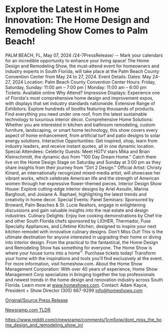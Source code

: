 # Explore the Latest in Home Innovation: The Home Design and Remodeling Show Comes to Palm Beach!

PALM BEACH, FL, May 07, 2024 /24-7PressRelease/ -- Mark your calendars for an incredible opportunity to enhance your living space! The Home Design and Remodeling Show, the must-attend event for homeowners and industry experts in South Florida, will take place at the Palm Beach County Convention Center from May 24 to 27, 2024.   Event Details: Dates: May 24-27, 2024  Location: Palm Beach County Convention Center  Hours: Friday, Saturday, Sunday: 11:00 am – 7:00 pm | Monday: 11:00 am – 6:00 pm  Tickets: Available online   Why Attend?  Impressive Displays: Experience one of Florida's most comprehensive home design and improvement expos, with displays that set industry standards nationwide.   Extensive Range of Exhibitors: Explore hundreds of booths featuring thousands of products. Find everything you need under one roof, from the latest sustainable technology to luxurious interior décor.   Comprehensive Home Solutions:  Whether you are interested in kitchen and bathroom remodeling, custom furniture, landscaping, or smart home technology, this show covers every aspect of home enhancement, from artificial turf and patio designs to solar energy solutions.   Interactive Opportunities: Get inspired, shop, learn from industry leaders, and receive instant quotes, all in one dynamic location.   Special Attendees:  Celebrity Guests: Meet HGTV stars Mika and Brian Kleinschmidt, the dynamic duo from "100 Day Dream Home." Catch them live on the Home Design Stage on Saturday and Sunday at 3:00 pm as they share insights from their journey from "Dirt 2 Design."  Official Artist: Christy Kinard, an internationally recognized mixed-media artist, will showcase her vibrant works, which celebrate American life and the strength of American women through her expressive flower-themed pieces.  Interior Design Show House: Explore cutting-edge interior designs by Ariel Asoulin, Marina Barghouti, and Josiane A. Raphael, highlighting the latest trends and creativity in home decor.  Special Events:  Panel Seminars: Sponsored by Broward, Palm Beaches & St. Lucie Realtors, engage in enlightening discussions and gain valuable insights into the real estate and design industries.   Culinary Delights: Enjoy live cooking demonstrations by Chef Irie and other South Florida chefs sponsored by LIOHER, Thermador, Fuse Specialty Appliances, and Lifetime Kitchen, designed to inspire your next kitchen remodel with innovative culinary designs.   Don't Miss Out!  This is the ultimate destination for anyone interested in upgrading their home or diving into interior design. From the practical to the fantastical, the Home Design and Remodeling Show has something for everyone. The Home Show is where your house turns into a home™.   Purchase tickets today! Transform your home with the inspirations and tools you'll find exclusively at the event.  For more information, visit homeshow.com.  About the Home Show Management Corporation: With over 40 years of experience, Home Show Management Corp specializes in bringing together the top professionals and newest trends in the home design and renovation industry across South Florida. Learn more at www.homeshows.com.   Contact: Adam Kayce, President + Show Director  (305) 667-9299  info@homeshows.com 

[Original/Source Press Release](https://www.24-7pressrelease.com/press-release/510680/explore-the-latest-in-home-innovation-the-home-design-and-remodeling-show-comes-to-palm-beach)
                    

[Newsramp.com TLDR](None) 

https://www.reddit.com/r/newsramp/comments/1cm5xiw/dont_miss_the_home_design_and_remodeling_show_in/